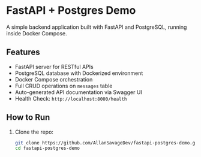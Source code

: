 # FastAPI + Postgres Demo

A simple backend application built with FastAPI and PostgreSQL, running inside Docker Compose.

## Features

- FastAPI server for RESTful APIs
- PostgreSQL database with Dockerized environment
- Docker Compose orchestration
- Full CRUD operations on `messages` table
- Auto-generated API documentation via Swagger UI
- Health Check: `http://localhost:8000/health`


## How to Run

1. Clone the repo:
   ```bash
   git clone https://github.com/AllanSavageDev/fastapi-postgres-demo.git
   cd fastapi-postgres-demo
